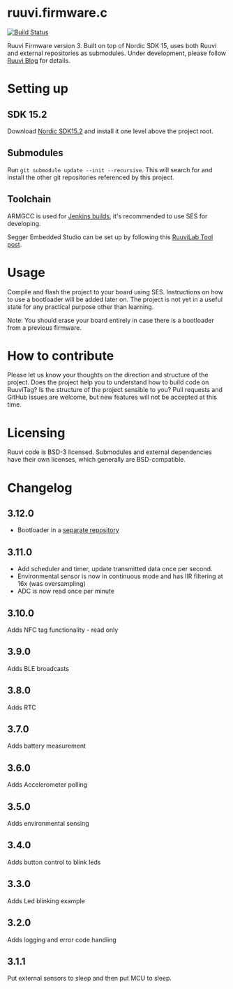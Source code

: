 # ruuvi.firmware.c
[![Build Status](http://jenkins.ruuvi.com:8080/buildStatus/icon?job=ruuvi.firmware.c)](http://jenkins.ruuvi.com:8080/job/ruuvi.firmware.c)

Ruuvi Firmware version 3. Built on top of Nordic SDK 15, uses both Ruuvi and external repositories as submodules.
Under development, please follow [Ruuvi Blog](https://blog.ruuvi.com) for details. 

# Setting up
## SDK 15.2
Download [Nordic SDK15.2](https://developer.nordicsemi.com/nRF5_SDK/nRF5_SDK_v15.x.x/) and install it one level above the project root. 

## Submodules
Run `git submodule update --init --recursive`. This will search for and install the other git repositories referenced by this project.

## Toolchain
ARMGCC is used for [Jenkins builds](http://jenkins.ruuvi.com:8080/job/ruuvi.firmware.c/), it's recommended to use SES for developing.

Segger Embedded Studio can be set up by following this [RuuviLab Tool post](https://lab.ruuvi.com/ses/).

# Usage
Compile and flash the project to your board using SES. Instructions on how to use a bootloader will be added later on.
The project is not yet in a useful state for any practical purpose other than learning. 

Note: You should erase your board entirely in case there is a bootloader from a previous firmware.

# How to contribute
Please let us know your thoughts on the direction and structure of the project. Does the project help you to understand how to build code on RuuviTag?
Is the structure of the project sensible to you? Pull requests and GitHub issues are welcome, but new features will not be accepted at this time. 

# Licensing
Ruuvi code is BSD-3 licensed. Submodules and external dependencies have their own licenses, which generally are BSD-compatible.

# Changelog
## 3.12.0
 - Bootloader in a [separate repository](https://github.com/ruuvi/ruuvi.nrf5_sdk15_bootloader.c)

## 3.11.0
 * Add scheduler and timer, update transmitted data once per second.
 * Environmental sensor is now in continuous mode and has IIR filtering at 16x (was oversampling)
 * ADC is now read once per minute

## 3.10.0
Adds NFC tag functionality - read only

## 3.9.0
Adds BLE broadcasts

## 3.8.0
Adds RTC

## 3.7.0
Adds battery measurement

## 3.6.0 
Adds Accelerometer polling

## 3.5.0
Adds environmental sensing

## 3.4.0
Adds button control to blink leds

## 3.3.0
Adds Led blinking example

## 3.2.0
Adds logging and error code handling

## 3.1.1
Put external sensors to sleep and then put MCU to sleep.

